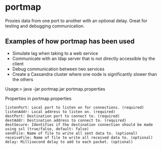 # portmap
Proxies data from one port to another with an optional delay.  Great for testing
and debugging communication.

## Examples of how portmap has been used
  *  Simulate lag when taking to a web service
  *  Communicate with an ldap server that is not directly accessible by the client
  *  Debug communication between two services
  *  Create a Cassandra cluster where one node is significantly slower than the others


Usage:> java -jar portmap.jar portmap.properties

Properties in portmap.properties

``` 
listenPort: Local port to listen on for connections. (required)
listenAddr: Local address to listen on. (required)
destPort: Destination port to connect to. (required)
destAddr: Destination address to connect to. (required)
destSecure: Identifies if the destination connection should be made using ssl (true/false, default: false)
sendFile: Name of file to write all sent data to. (optional)
receiveFile: Name of file to write all received data to. (optional)
delay: Millisecond delay to add to each packet. (optional)
```
